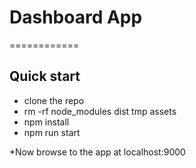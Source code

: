 # Dashboard App
============ 

Quick start
-----------
- clone the repo
- rm -rf node_modules dist tmp assets
- npm install
- npm run start

*Now browse to the app at localhost:9000